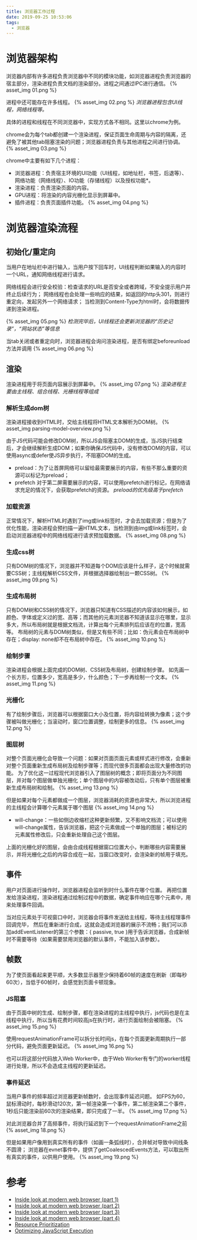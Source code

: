 ```yaml
---
title: 浏览器工作过程
date: 2019-09-25 10:53:06
tags:
  - 浏览器
---
```


# 浏览器架构

浏览器内部有许多进程负责浏览器中不同的模块功能，如浏览器进程负责浏览器的宿主部分，渲染进程负责文档的渲染部分。进程之间通过IPC进行通信。
{% asset_img 01.png %}

进程中还可能存在许多线程。
{% asset_img 02.png %}
*浏览器进程包含UI线程，网络线程等。*

具体的进程和线程在不同浏览器中，实现方式各不相同。这里以chrome为例。

chrome会为每个tab都创建一个渲染进程，保证页面生命周期与内容的隔离，还避免了被其他tab阻塞渲染的问题；浏览器进程负责与其他进程之间进行协调。
{% asset_img 03.png %}

chrome中主要有如下几个进程：
* 浏览器进程：负责宿主环境的UI功能（UI线程，如地址栏，书签，后退等）、网络功能（网络线程）、IO功能（存储线程）以及授权功能*。
* 渲染进程：负责渲染页面的内容。
* GPU进程：将渲染的内容光栅化显示到屏幕中。
* 插件进程：负责页面插件功能。
{% asset_img 04.png %}
<!-- more --> 

# 浏览器渲染流程
## 初始化/重定向
当用户在地址栏中进行输入，当用户按下回车时，UI线程判断如果输入的内容时一个URL，通知网络线程进行请求。

网络线程会进行安全校验：检查请求的URL是否安全或者跨域，不安全提示用户并终止后续行为；
网络线程也会处理一些响应的结果，如返回的http头301，则进行重定向，发起另外一个网络请求；
当检测到Content-Type为html时，会将数据传递到渲染进程。

{% asset_img 05.png %}
*检测完毕后，UI线程还会更新浏览器的“历史记录”，“网站状态”等信息*

当tab关闭或者重定向时，浏览器进程会询问渲染进程，是否有绑定beforeunload方法并调用
{% asset_img 06.png %}

## 渲染
渲染进程用于将页面内容展示到屏幕中。
{% asset_img 07.png %}
*渲染进程主要由主线程、组合线程、光栅线程等组成*
### 解析生成dom树
渲染进程接收到HTML时，交给主线程将HTML文本解析为DOM树。
{% asset_img parsing-model-overview.png %}

由于JS代码可能会修改DOM树，所以JS会阻塞主DOM的生成，当JS执行结束后，才会继续解析生成DOM；如果你确保JS代码中，没有修改DOM的内容，可以使用async或defer使JS异步执行，不阻塞DOM的生成。

* preload：为了让首屏网络可以留给最需要展示的内容，有些不那么重要的资源可以标记为preload；
* prefetch 对于第二屏需要展示的内容，可以使用prefetch进行标记，在网络请求充足的情况下，会获取prefetch的资源。
*preload的优先级高于prefetch*

### 加载资源
正常情况下，解析HTML时遇到了img或link标签时，才会去加载资源；但是为了优化性能，渲染进程会预扫描一遍HTML文本，当检测到由img或link标签时，会启动浏览器进程中的网络线程进行请求预加载数据。
{% asset_img 08.png %}

### 生成css树
只有DOM树的情况下，浏览器并不知道每个DOM应该是什么样子，这个时候就需要CSS树；主线程解析CSS文件，并根据选择器绘制出一颗CSS树。
{% asset_img 09.png %}
### 生成布局树
只有DOM树和CSS树的情况下，浏览器只知道有CSS描述的内容该如何展示，如颜色、字体或定义过的宽、高等；而其他的元素浏览器不知道该显示在哪里，显示多大，所以布局树就是根据文档流，计算出每个元素排列后应该在的位置，宽高等。
布局树的元素与DOM树类似，但是又有些不同；比如：伪元素会在布局树中存在；display: none却不在布局树中存在。
{% asset_img 10.png %}

### 绘制步骤
渲染进程会根据上面完成的DOM树、CSS树及布局树，创建绘制步骤。
如先画一个长方形，位置多少，宽高是多少，什么颜色；下一步再绘制一个文本。
{% asset_img 11.png %}

### 光栅化
有了绘制步骤后，浏览器可以根据窗口大小及位置，将内容绘转换为像素；这个步骤被叫做光栅化；当滚动时，窗口位置调整，绘制更多的信息。
{% asset_img 12.png %}

### 图层树
对整个页面光栅化会导致一个问题：如果对页面页面元素或样式进行修改，会重新对整个页面重新生成布局树及绘制步骤等；而现代很多页面都会出现大量修改的功能。
为了优化这一过程现代浏览器引入了图层树的概念；即将页面分为不同图层，并对每个图层做单独光栅化；单个图层中的内容被改动后，只有单个图层被重新生成布局树和绘制。
{% asset_img 13.png %}

但是如果对每个元素都做成一个图层，浏览器消耗的资源也非常大，所以浏览进程的主线程会计算哪个元素属于哪个图层
{% asset_img 14.png %}

* will-change：一些如侧边收缩栏这种更新频繁，又不影响文档流；可以使用will-change属性，告诉浏览器，把这个元素做成一个单独的图层；被标记的元素属性修改后，只会重新处理自己这个图层。

上面的光栅化好的图层，会由合成线程根据窗口位置大小，判断哪些内容需要展示，并将光栅化之后的内容合成在一起，当窗口改变时，会渲染新的帧用于填充。


## 事件

用户对页面进行操作时，浏览器进程会监听到时什么事件在哪个位置。
再把位置发给渲染进程，渲染进程通过绘制过程中的数据，确定事件响应在哪个元素中，用来处理事件回调。

当对应元素处于可视窗口中时，浏览器会将事件发送给主线程，等待主线程理事件回调完毕， 然后在重新进行合成，这就会造成浏览器的展示不流畅；我们可以添加addEventListener的第三个参数：{ passive, true }用于告诉浏览器，合成新帧时不需要等待（如果需要禁用浏览器的默认事件，不能加入该参数）。

## 帧数
为了使页面看起来更平顺，大多数显示器至少保持着60帧的速度在刷新（即每秒60次），当低于60帧时，会感觉到页面卡顿现象。

### JS阻塞
由于页面中树的生成、绘制步骤，都在渲染进程的主线程中执行，js代码也是在主线程中执行，所以当有花费时间较高js在执行时，进行页面绘制会被阻塞。
{% asset_img 15.png %}

使用requestAnimationFrame可以拆分长时间js，在每个页面更新周期执行一部分代码，避免页面更新延迟。
{% asset_img 16.png %}


也可以将这部分代码放入Web Worker中，由于Web Worker有专门的worker线程进行处理，所以不会造成主线程的更新延迟。

### 事件延迟

当用户事件的频率超过浏览器更新帧数时，会出现事件延迟问题。
如FPS为60，鼠标滑动时，每秒滑动120次，第一帧渲染第一个事件，第二帧渲染第二个事件，1秒后只能渲染前60次的渲染结果，即只完成了一半。
{% asset_img 17.png %}

对此浏览器合并了高频事件，将执行延迟到下一个requestAnimationFrame之前
{% asset_img 18.png %}

但是如果用户像用到真实所有的事件（如画一条弧线时），合并帧对导致中间线条不圆滑；
浏览器在evnet事件中，提供了getCoalescedEvents方法，可以取出所有真实的事件，以供用户使用。
{% asset_img 19.png %}

# 参考
* [Inside look at modern web browser (part 1)](https://developers.google.com/web/updates/2018/09/inside-browser-part1)
* [Inside look at modern web browser (part 2)](https://developers.google.com/web/updates/2018/09/inside-browser-part2)
* [Inside look at modern web browser (part 3)](https://developers.google.com/web/updates/2018/09/inside-browser-part3)
* [Inside look at modern web browser (part 4)](https://developers.google.com/web/updates/2018/09/inside-browser-part4)
* [Resource Prioritization](https://developers.google.com/web/fundamentals/performance/resource-prioritization)
* [Optimizing JavaScript Execution](https://developers.google.com/web/fundamentals/performance/rendering/optimize-javascript-execution)